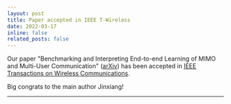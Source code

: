 ```yaml
---
layout: post
title: Paper accepted in IEEE T-Wireless
date: 2022-03-17
inline: false
related_posts: false
---
```


Our paper "Benchmarking and Interpreting End-to-end Learning of MIMO and Multi-User Communication" ([arXiv](https://arxiv.org/abs/2203.07703)) has been accepted in [IEEE Transactions on Wireless Communications](https://ieeexplore.ieee.org/document/9735143). 

Big congrats to the main author Jinxiang!

***

